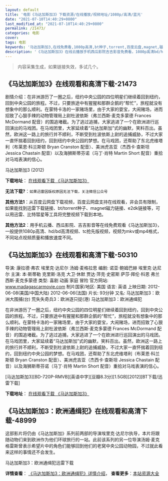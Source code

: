 ```yaml
---
layout: default
title: '电影《马达加斯加3》下载资源/在线播放/视频地址/1080p/高清/蓝光'
date: "2021-07-10T14:40:29+0800"
last_modified_at: "2021-07-10T14:40:29+0800"
permalink: /21473/
categories: 电影
cover:
tags: 电影
keywords: '马达加斯加3,在线免费看,1080p高清,bt种子,torrent,百度云盘,magnet,磁力链,迅雷下载资源'
description: '《马达加斯加3》在线云播放手机西瓜影院吉吉影音免费看，1080p高清bd/hd未删减完整版和tc抢先枪版，mkv/mp4格式，附带bt/torrent种子、magnet/磁力链、百度云盘、网盘资源迅雷下载链接'
---
```


>内容采集生成，如果链接失效，多试几个。


## 《马达加斯加3》在线观看和高清下载-21473

剧情介绍：在非洲游历了一圈之后，纽约中央公园的四位明星们继续着回到纽约，回到中央公园的旅程。不过，只要旅途中有猩猩和那群企鹅的“帮忙”，旅程就没有想象中的那么顺利。在蒙特卡洛的一家赌场里，由于大家的耍宝，大闹赌场，进而招致了心狠手辣的动物管理局上尉杜波依斯（弗兰西斯·麦克多蒙德 Frances McDormand 配音）的围追堵截。为了逃过追捕，大家逃进了一个在欧洲进行巡回演出的马戏团。在马戏团里，大家延续着“马达加斯加”式的幽默，笑料百出。虽然，欧洲这一路上的旅行并不顺利，不断受到杜波依斯上尉的追捕威胁，不过大家一直怀揣着回到纽约，回到纽约中央公园的梦想。在马戏团，还帮助了东北虎维塔利（布莱恩·科兰斯顿 Bryan Cranston 配音）、美洲虎吉亚（杰西卡·查斯坦 Jessica Chastain 配音）以及海狮斯蒂芬诺（马丁·肖特 Martin Short 配音）重拾对马戏表演的信心。


马达加斯加3 (2012)

**下载地址**： [在线观看下载 《马达加斯加3》](https://www.btbtdy.me/btdy/dy1189.html) 


**无法下载?**：`如果迅雷因版权原因无法下载，关注微信公众号 `

**其他方法1**：从百度云网盘下载视频，百度云网盘支持在线观看，非会员有限制，如果能找到迅雷下载链接、bt/torrent种子、magnet磁力链接、e2dk链接等，可以用迅雷、比特彗星等工具将完整视频下载到本地。

**其他方法2**：用手机云播、西瓜影院、吉吉影音等在线免费观看《马达加斯加3》，一般提供1080p高清、hd/bd高清视频、tc抢先版视频，视频为mkv或mp4格式，不同站点视频质量和播放速度不同。


## 《马达加斯加3》在线观看和高清下载-50310

导演: 康拉德·弗农 埃里克·达尼尔 汤姆·麦格拉思 编剧: 诺亚·鲍姆巴赫 埃里克·达尼尔 主演: 本·斯蒂勒 克里斯·洛克 大卫·休默 贾达·萍克·史密斯 萨莎·拜伦·科恩 弗兰西斯·麦克多蒙德 类型: 喜剧 动画 家庭 冒险 官方网站: www.madagascarmovie.com 制片国家/地区: 美国 语言: 英语 上映日期: 2012-06-08(美国/中国大陆) 2012-06-06(法国) 片长: 93分钟 又名: 马达加斯加3：欧洲大围捕(台) 荒失失奇兵3：欧洲逐只捉(港) 马达加斯加3：欧洲通缉犯

在非洲游历了一圈之后，纽约中央公园的四位明星们继续着回到纽约，回到中央公园的旅程。不过，只要旅途中有猩猩和那群企鹅的“帮忙”，旅程就没有想象中的那么顺利。在蒙特卡洛的一家赌场里，由于大家的耍宝，大闹赌场，进而招致了心狠手辣的动物管理局上尉杜波依斯（弗兰西斯·麦克多蒙德 Frances McDormand 配音）的围追堵截。为了逃过追捕，大家逃进了一个在欧洲进行巡回演出的马戏团。在马戏团里，大家延续着“马达加斯加”式的幽默，笑料百出。虽然，欧洲这一路上的旅行并不顺利，不断受到杜波依斯上尉的追捕威胁，不过大家一直怀揣着回到纽约，回到纽约中央公园的梦想。在马戏团，还帮助了东北虎维塔利（布莱恩·科兰斯顿 Bryan Cranston 配音）、美洲虎吉亚（杰西卡·查斯坦 Jessica Chastain 配音）以及海狮斯蒂芬诺（马丁·肖特 Martin Short 配音）重拾对马戏表演的信心。


[马达加斯加3][BD-720P-RMVB][英语中字][豆瓣8.3分][1.5GB][2012][BT下载/迅雷下载]

**下载地址**： [在线观看下载 《马达加斯加3》](https://www.btdx8.com/torrent/madagascar_3_europes_most_wanted_2012.html) 


## 《马达加斯加3：欧洲通缉犯》在线观看和高清下载-48999

这部影片将仍由《马达加斯加》系列前两部的导演埃里克·达尼尔执导，本片将跟随动物们来到欧洲作为他们环球旅行的一站。此前该系列的另一位导演汤姆&middot;麦克格雷斯曾表示希望片中的角色们能够回到他们的老窝中央公园动物园，不过就此看来这样的事情还不会发生。


马达加斯加3：欧洲通缉犯迅雷下载

**详情查看**： [《马达加斯加3：欧洲通缉犯》详情介绍](/movie/48999/)， **查看更多**：[本站资源大全](/movie/t/all/)

